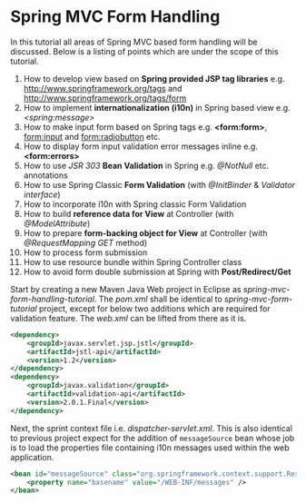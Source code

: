 # Spring MVC Form Handling

In this tutorial all areas of Spring MVC based form handling will be discussed. Below is a listing of points which are under the scope of this tutorial.

1. How to develop view based on **Spring provided JSP tag libraries** e.g. http://www.springframework.org/tags and http://www.springframework.org/tags/form
2. How to implement **internationalization (i10n)** in Spring based view e.g. *\<spring:message\>*
3. How to make input form based on Spring tags e.g. **\<form:form\>**, <form:input> and <form:radiobutton> etc.
4. How to display form input validation error messages inline e.g. **\<form:errors\>**
5. How to use *JSR 303* **Bean Validation** in Spring e.g. *@NotNull* etc. annotations
6. How to use Spring Classic **Form Validation** (with *@InitBinder* & *Validator interface*)
7. How to incorporate i10n with Spring classic Form Validation
8. How to build **reference data for View** at Controller (with *@ModelAttribute*)
9. How to prepare **form-backing object for View** at Controller (with *@RequestMapping GET* method)
10. How to process form submission
11. How to use resource bundle within Spring Controller class
12. How to avoid form double submission at Spring with **Post/Redirect/Get**

Start by creating a new Maven Java Web project in Eclipse as *spring-mvc-form-handling-tutorial*. The *pom.xml* shall be identical to *spring-mvc-form-tutorial* project, except for below two additions which are required for validation feature. The *web.xml* can be lifted from there as it is.

```xml
<dependency>
	<groupId>javax.servlet.jsp.jstl</groupId>
	<artifactId>jstl-api</artifactId>
	<version>1.2</version>
</dependency>
<dependency>
	<groupId>javax.validation</groupId>
	<artifactId>validation-api</artifactId>
	<version>2.0.1.Final</version>
</dependency>
```

Next, the sprint context file i.e. *dispatcher-servlet.xml*. This is also identical to previous project expect for the addition of `messageSource` bean whose job is to load the properties file containing i10n messages used within the web application.

```xml
<bean id="messageSource" class="org.springframework.context.support.ResourceBundleMessageSource">
	<property name="basename" value="/WEB-INF/messages" />
</bean>
```

